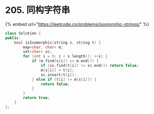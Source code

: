 # 205. 同构字符串

{% embed url="https://leetcode.cn/problems/isomorphic-strings/" %}

```cpp
class Solution {
public:
    bool isIsomorphic(string s, string t) {
        map<char, char> m;
        set<char> sc;
        for (int i = 0; i < s.length(); ++i) {
            if (m.find(s[i]) == m.end()) {
                if (sc.find(t[i]) != sc.end()) return false;
                m[s[i]] = t[i];
                sc.insert(t[i]);
            } else if (t[i] != m[s[i]]) {
                return false;
            }
        }
        return true;
    }
};
```
